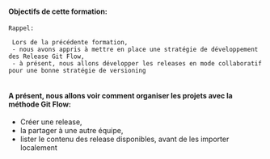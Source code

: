 
#### Objectifs de cette formation:
```
Rappel:

 Lors de la précédente formation,
 - nous avons appris à mettre en place une stratégie de développement des Release Git Flow,
 - à présent, nous allons développer les releases en mode collaboratif pour une bonne stratégie de versioning
 
 ```
 


#### A présent, nous allons voir comment organiser les projets avec la méthode Git Flow: 

- Créer une release, 
- la partager à une autre équipe,
- lister le contenu des release disponibles, avant de les importer localement



